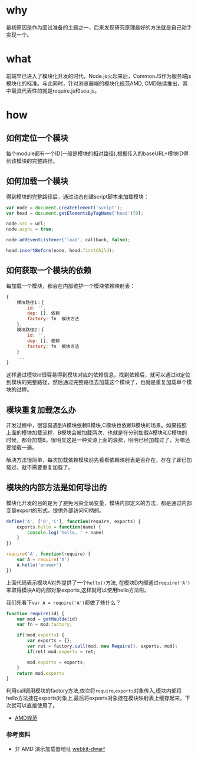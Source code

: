 # why

最初原因是作为面试准备的主题之一，后来发现研究原理最好的方法就是自己动手实现一个。

# what

前端早已进入了模块化开发的时代，Node.js火起来后，CommonJS作为服务端js模块化的标准。与此同时，针对浏览器端的模块化规范AMD, CMD陆续推出，其中最具代表性的就是require.js和sea.js。


# how

## 如何定位一个模块

每个module都有一个ID(一般是模块的相对路径),根据传入的baseURL+模块ID得到该模块的完整路径。

## 如何加载一个模块

得到模块的完整路径后，通过动态创建script脚本来加载模块：

```javascript
var node = document.createElement('script');
var head = document.getElementsByTagName('head')[0];

node.src = url;
node.async = true;

node.addEventListener('load', callback, false);

head.insertBefore(node, head.firstChild);
```

## 如何获取一个模块的依赖

每加载一个模块，都会在内部维护一个模块依赖映射表：
```javascript
{
	模块路径1：{
		id: '',
		dep: [], 依赖
		factory: fn  模块方法
	},
	模块路径2：{
		id: '',
		dep: [], 依赖
		factory: fn  模块方法
	}
	...
}
```
这样通过模块id很容易得到模块对应的依赖信息，找到依赖后，就可以通过id定位到模块的完整路径，然后通过完整路径去加载这个模块了，也就是重复加载单个模块的过程。


## 模块重复加载怎么办

开发过程中，很容易遇到A模块依赖B模块,C模块也依赖B模块的场景。如果按照上面的模块加载流程，B模块会被加载两次，也就是在分别加载A模块和C模块的时候，都会加载B。很明显这是一种资源上面的浪费，明明已经加载过了，为嘛还要加载一遍。

解决方法很简单，每次加载依赖模块前先看看依赖映射表是否存在，存在了即已加载过，就不需要重复加载了。

## 模块的内部方法是如何导出的

模块化开发的目的是为了避免污染全局变量，模块内部定义的方法，都是通过内部变量export的形式，提供外部访问句柄的。

```javascript
define('A', ['B','C'], function(require, exports) {
	exports.hello = function(name) {
		console.log('hello, ' + name)
	}
})

require('A', function(require) {
	var A = require('A')
	A.hello('answer')
})
```
上面代码表示模块A对外提供了一个`hello()`方法, 在模块D内部通过`require('A')`来取得模块A的内部对象exports,这样就可以使用hello方法啦。

我们先看下`var A = require('A')`都做了些什么？
```javascript
function require(id) {
	var mod = getMoulde(id)
	var fn = mod.factory;

	if(!mod.exports) {
        var exports = {};
	    var ret = factory.call(mod, new Require(), exports, mod);
	    if(ret) mod.exports = ret;

	    mod.exports = exports;
	}
	return mod.exports
}
```
利用call调用模块的factory方法,依次将`require`,`exports`对象传入,模块内部将hello方法挂在exports对象上,最后将exports对象挂在模块映射表上缓存起来，下次就可以直接使用了。


* [AMD规范](https://github.com/amdjs/amdjs-api/wiki/AMD)


### 参考资料 

* 非 AMD 演示加载器地址 [webkit-dwarf](https://github.com/dwarfJS/webkit-dwarf)